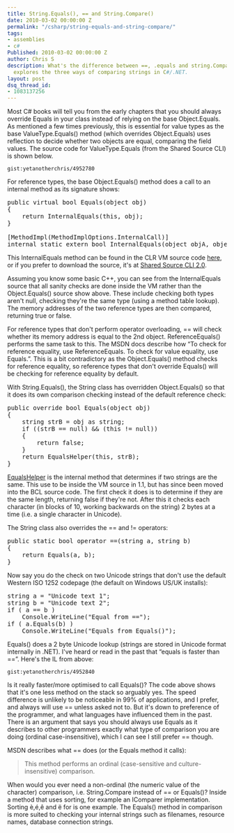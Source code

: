```yaml
---
title: String.Equals(), == and String.Compare()
date: 2010-03-02 00:00:00 Z
permalink: "/csharp/string-equals-and-string-compare/"
tags:
- assemblies
- c#
Published: 2010-03-02 00:00:00 Z
author: Chris S
description: What's the difference between ==, .equals and string.Compare()? This post
  explores the three ways of comparing strings in C#/.NET.
layout: post
dsq_thread_id:
- 1083137256
---
```


Most C# books will tell you from the early chapters that you should always override Equals in your class instead of relying on the base Object.Equals. As mentioned a few times previously, this is essential for value types as the base ValueType.Equals() method (which overrides Object.Equals) uses reflection to decide whether two objects are equal, comparing the field values. The source code for ValueType.Equals (from the Shared Source CLI) is shown below. 

<!--more-->

  
`gist:yetanotherchris/4952780`

For reference types, the base Object.Equals() method does a call to an internal method as its signature shows:

<pre>public virtual bool Equals(object obj)
{
	return InternalEquals(this, obj);
}

[MethodImpl(MethodImplOptions.InternalCall)]
internal static extern bool InternalEquals(object objA, object objB);
</pre>

This InternalEquals method can be found in the CLR VM source code [here][1], or if you prefer to download the source, it's at [Shared Source CLI 2.0][2]. 

Assuming you know some basic C++, you can see from the InternalEquals source that all sanity checks are done inside the VM rather than the Object.Equals() source show above. These include checking both types aren't null, checking they're the same type (using a method table lookup). The memory addresses of the two reference types are then compared, returning true or false. 

For reference types that don't perform operator overloading, == will check whether its memory address is equal to the 2nd object. ReferenceEquals() performs the same task to this. The MSDN docs describe how &#8220;To check for reference equality, use ReferenceEquals. To check for value equality, use Equals.&#8221;. This is a bit contradictory as the Object.Equals() method checks for reference equality, so reference types that don't override Equals() will be checking for reference equality by default. 

With String.Equals(), the String class has overridden Object.Equals() so that it does its own comparison checking instead of the default reference check: 

<pre>public override bool Equals(object obj)
{
	string strB = obj as string;
	if ((strB == null) &#038;&#038; (this != null))
	{
		return false;
	}
	return EqualsHelper(this, strB);
}</pre>

[EqualsHelper][3] is the internal method that determines if two strings are the same. This use to be inside the VM source in 1.1, but has since been moved into the BCL source code. The first check it does is to determine if they are the same length, returning false if they're not. After this it checks each character (in blocks of 10, working backwards on the string) 2 bytes at a time (i.e. a single character in Unicode). 

The String class also overrides the == and != operators: 

<pre>public static bool operator ==(string a, string b)
{
	return Equals(a, b);
}
</pre>

Now say you do the check on two Unicode strings that don't use the default Western ISO 1252 codepage (the default on Windows US/UK installs): 

<pre>string a = "Unicode text 1";
string b = "Unicode text 2";
if ( a == b )
	Console.WriteLine("Equal from ==");
if ( a.Equals(b) )
	Console.WriteLine("Equals from Equals()");
</pre>

Equals() does a 2 byte Unicode lookup (strings are stored in Unicode format internally in .NET). I've heard or read in the past that &#8220;equals is faster than ==&#8221;. Here's the IL from above: 

`gist:yetanotherchris/4952840`

Is it really faster/more optimised to call Equals()? The code above shows that it's one less method on the stack so arguably yes. The speed difference is unlikely to be noticeable in 99% of applications, and I prefer, and always will use == unless asked not to. But it's down to preference of the programmer, and what languages have influenced them in the past. There is an argument that says you should always use Equals as it describes to other programmers exactly what type of comparison you are doing (ordinal case-insensitive), which I can see I still prefer == though. 

MSDN describes what == does (or the Equals method it calls): 

> This method performs an ordinal (case-sensitive and culture-insensitive) comparison.

When would you ever need a non-ordinal (the numeric value of the character) comparison, i.e. String.Compare instead of == or Equals()? Inside a method that uses sorting, for example an IComparer implementation. Sorting è,é,ê and ë for is one example. The Equals() method in comparison is more suited to checking your internal strings such as filenames, resource names, database connection strings.

 [1]: http://www.koders.com/cpp/fid191D8DC42DC6E980F49546893D6E3243A04AB1B1.aspx?s=InternalEquals
 [2]: http://www.microsoft.com/downloads/details.aspx?FamilyId=8C09FD61-3F26-4555-AE17-3121B4F51D4D&displaylang=en
 [3]: http://www.koders.com/csharp/fid6135F77482E6125D97DC3197AD53876AE1098662.aspx?s=EqualsHelper